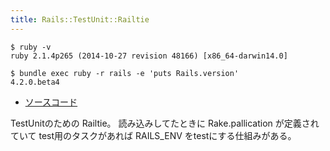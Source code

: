 ```yaml
---
title: Rails::TestUnit::Railtie
---
```


```
$ ruby -v
ruby 2.1.4p265 (2014-10-27 revision 48166) [x86_64-darwin14.0]
```

```
$ bundle exec ruby -r rails -e 'puts Rails.version'
4.2.0.beta4
```

* [ソースコード](https://github.com/rails/rails/blob/v4.2.0.beta4/railties/lib/rails/test_unit/railtie.rb)

TestUnitのための Railtie。
読み込みしてたときに Rake.pallication が定義されていて test用のタスクがあれば RAILS_ENV をtestにする仕組みがある。
